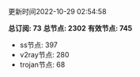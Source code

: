 更新时间2022-10-29 02:54:58

**总订阅: 73**
**总节点: 2302**
**有效节点: 745**
- ss节点: 397
- v2ray节点: 280
- trojan节点: 68
